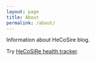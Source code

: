```yaml
---
layout: page
title: About
permalink: /about/
---
```


Information about HeCoSire blog.

Try [HeCoSiRe health tracker](http://www.hecosire.com).
